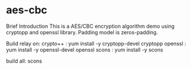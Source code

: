 # aes-cbc
Brief Introduction
  This is a AES/CBC encryption algorithm demo using cryptopp and openssl library.
  Padding model is zeros-padding.

Build
 relay on:
 crypto++ : yum install -y cryptopp-devel cryptopp
 openssl  : yum install -y openssl-devel openssl
 scons    : yum install -y scons
 
 build all:    scons
  
